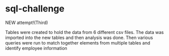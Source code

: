 # sql-challenge

NEW attempt!(Third) 

Tables were created to hold the data from 6 different csv files. The data was imported into the new tables and then analysis was done. Then various queries were run to match together elements from multiple tables and identify employee information
